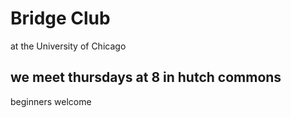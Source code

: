 <!DOCTYPE html>
<html>
 <head>
     <h1>Bridge Club</h1>
 </head>
 <body>
     at the University of Chicago</b>
 <h2>we meet thursdays at 8 in hutch commons</h2>
 beginners welcome</b>
  </body>
</html>
